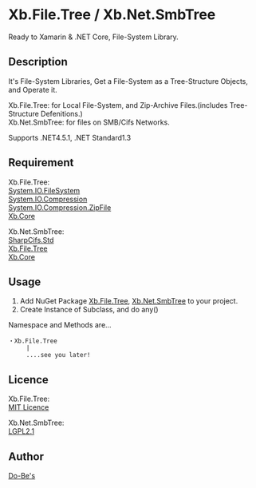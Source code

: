 Xb.File.Tree / Xb.Net.SmbTree
====

Ready to Xamarin & .NET Core, File-System Library.

## Description
It's File-System Libraries, Get a File-System as a Tree-Structure Objects, and Operate it.

Xb.File.Tree: for Local File-System, and Zip-Archive Files.(includes Tree-Structure Defenitions.)  
Xb.Net.SmbTree: for files on SMB/Cifs Networks.

Supports .NET4.5.1, .NET Standard1.3

## Requirement
Xb.File.Tree:  
[System.IO.FileSystem](https://www.nuget.org/packages/System.IO.FileSystem/)  
[System.IO.Compression](https://www.nuget.org/packages/System.IO.Compression/)  
[System.IO.Compression.ZipFile](https://www.nuget.org/packages/System.IO.Compression.ZipFile/)  
[Xb.Core](https://www.nuget.org/packages/Xb.Core/)  

Xb.Net.SmbTree:  
[SharpCifs.Std](https://www.nuget.org/packages/SharpCifs.Std/)  
[Xb.File.Tree](https://www.nuget.org/packages/Xb.File.Tree/)  
[Xb.Core](https://www.nuget.org/packages/Xb.Core/)  

## Usage
1. Add NuGet Package [Xb.File.Tree](https://www.nuget.org/packages/Xb.File.Tree/), [Xb.Net.SmbTree](https://www.nuget.org/packages/Xb.Net.SmbTree/) to your project.
2. Create Instance of Subclass, and do any()

Namespace and Methods are...


    ・Xb.File.Tree
         |
         ....see you later!


## Licence
Xb.File.Tree:  
[MIT Licence](https://github.com/ume05rw/Xb.Db/blob/master/LICENSE)

Xb.Net.SmbTree:  
[LGPL2.1](https://github.com/ume05rw/Xb.File.Tree/blob/master/LICENSE)
## Author

[Do-Be's](http://dobes.jp)
